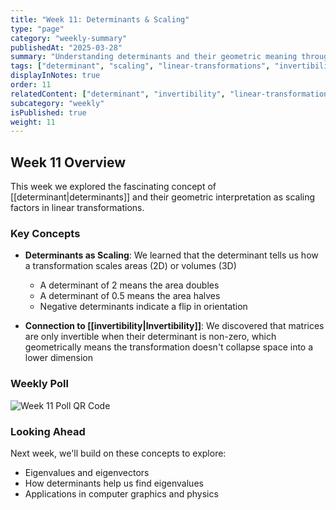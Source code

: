```yaml
---
title: "Week 11: Determinants & Scaling"
type: "page"
category: "weekly-summary"
publishedAt: "2025-03-28"
summary: "Understanding determinants and their geometric meaning through scaling"
tags: ["determinant", "scaling", "linear-transformations", "invertibility"]
displayInNotes: true
order: 11
relatedContent: ["determinant", "invertibility", "linear-transformations"]
subcategory: "weekly"
isPublished: true
weight: 11
---
```


## Week 11 Overview

This week we explored the fascinating concept of [[determinant|determinants]] and their geometric interpretation as scaling factors in linear transformations.

### Key Concepts

- **Determinants as Scaling**: We learned that the determinant tells us how a transformation scales areas (2D) or volumes (3D)
  - A determinant of 2 means the area doubles
  - A determinant of 0.5 means the area halves
  - Negative determinants indicate a flip in orientation

- **Connection to [[invertibility|Invertibility]]**: We discovered that matrices are only invertible when their determinant is non-zero, which geometrically means the transformation doesn't collapse space into a lower dimension

### Weekly Poll

<img 
  src="/content/assets/images/Week11.png" 
  alt="Week 11 Poll QR Code" 
  width={400} 
  height={400} 
/>

### Looking Ahead

Next week, we'll build on these concepts to explore:
- Eigenvalues and eigenvectors
- How determinants help us find eigenvalues
- Applications in computer graphics and physics

